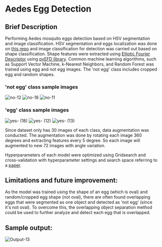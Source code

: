 # Aedes Egg Detection

## Brief Description
Performing Aedes mosquito eggs detection based on HSV segmentation and image classification. 
HSV segmentation and eggs localization was done on [this repo](https://github.com/nikkopg/AedesEggLocalization) and image classification for detection was carried out based on shape classification. Shape features were extracted using [Elliptic Fourier Descriptor](http://www.sci.utah.edu/~gerig/CS7960-S2010/handouts/Kuhl-Giardina-CGIP1982.pdf) using [pyEFD library](https://pyefd.readthedocs.io/en/latest/). Common machine learning algorithms, such as Support Vector Machine, k-Nearest Neighbors, and Random Forest was trained using egg and not egg images. The 'not egg' class includes cropped egg and random shapes.
### 'not egg' class sample images
![no-12](https://user-images.githubusercontent.com/70200533/151665903-e7eb42c6-dca3-4525-861c-db60b7e266ad.jpeg)
![no-18](https://user-images.githubusercontent.com/70200533/151665904-3502d8c8-ccb9-49b2-953e-741fcdcb6dc5.jpeg)
![no-11](https://user-images.githubusercontent.com/70200533/151666126-3c4ffddd-ea8c-4b1b-9acf-02e644274037.jpeg)

### 'egg' class sample images
![yes- (18)](https://user-images.githubusercontent.com/70200533/151665939-93db9ecd-dfda-4095-a7ff-90cf617394db.jpeg)
![yes- (12)](https://user-images.githubusercontent.com/70200533/151665936-6164e480-a1ca-41ae-96e5-0b1eea68498d.jpeg)
![yes- (13)](https://user-images.githubusercontent.com/70200533/151665937-c6269b48-17f7-4572-9e19-d5fadd460726.jpeg)

Since dataset only has 30 images of each class, data augmentation was conducted. The augmentation was done by rotating each image 360 degrees and extracting features every 5 degree. So each image will augmented to new 72 images with angle variation.

Hyperparameters of each model were optimized using Gridsearch and cross-validation with hyperparameter settings and search space referring to a [paper](https://arxiv.org/abs/2007.15745).

## Limitations and future improvement:
As the model was trained using the shape of an egg (which is oval) and random/cropped egg shape (not oval), there are often found overlapping eggs that were segmented as one object and detected as 'not egg' (since it's not oval). To overcome this, the overlapping object separation method could be used to further analyze and detect each egg that is overlapped.

## Sample output:
![Output-13](https://user-images.githubusercontent.com/70200533/151666227-9d3f3f98-b522-41fd-9e71-0b037213cb7c.jpeg)
